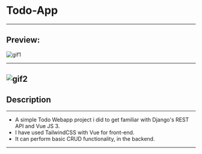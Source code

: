 # Todo-App
---
## Preview:

![gif1]('https://github.com/silvomor/Todo-App/blob/main/vue-fe/src/assets/gif1.gif')

---
![gif2]('vue-fe/src/assets/gif2.gif')
---
## Description 
---
- A simple Todo Webapp project i did to get familiar with Django's REST API and Vue JS 3.
- I have used TailwindCSS with Vue for front-end.
- It can perform basic CRUD functionality, in the backend.
---
